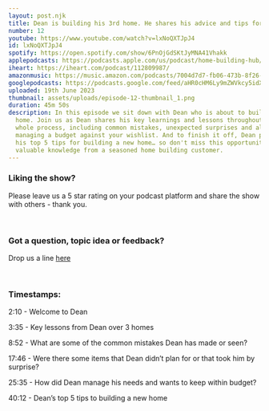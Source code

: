 ```yaml
---
layout: post.njk
title: Dean is building his 3rd home. He shares his advice and tips for home buyers.
number: 12
youtube: https://www.youtube.com/watch?v=lxNoQXTJpJ4
id: lxNoQXTJpJ4
spotify: https://open.spotify.com/show/6PnOjGdSKtJyMNA41Vhakk
applepodcasts: https://podcasts.apple.com/us/podcast/home-building-hub/id1681936589
iheart: https://iheart.com/podcast/112809987/
amazonmusic: https://music.amazon.com/podcasts/7004d7d7-fb06-473b-8f26-8ce9992cac11
googlepodcasts: https://podcasts.google.com/feed/aHR0cHM6Ly9mZWVkcy5idXp6c3Byb3V0LmNvbS8yMTM5MTU1LnJzcw==
uploaded: 19th June 2023
thumbnail: assets/uploads/episode-12-thumbnail_1.png
duration: 45m 50s
description: In this episode we sit down with Dean who is about to build his 3rd
  home. Join us as Dean shares his key learnings and lessons throughout the
  whole process, including common mistakes, unexpected surprises and also
  managing a budget against your wishlist. And to finish it off, Dean provides
  his top 5 tips for building a new home… so don't miss this opportunity to gain
  valuable knowledge from a seasoned home building customer.
---
```

### Liking the show?

Please leave us a 5 star rating on your podcast platform and share the show with others - thank you.

<br>

### Got a question, topic idea or feedback?

Drop us a line <a href="/contact" id="contact-us" target="_blank">here</a>

<br>

### Timestamps:

2:10 - Welcome to Dean

3:35 - Key lessons from Dean over 3 homes

8:52 - What are some of the common mistakes Dean has made or seen? 

17:46 - Were there some items that Dean didn’t plan for or that took him by surprise?

25:35 - How did Dean manage his needs and wants to keep within budget?

40:12 - Dean’s top 5 tips to building a new home